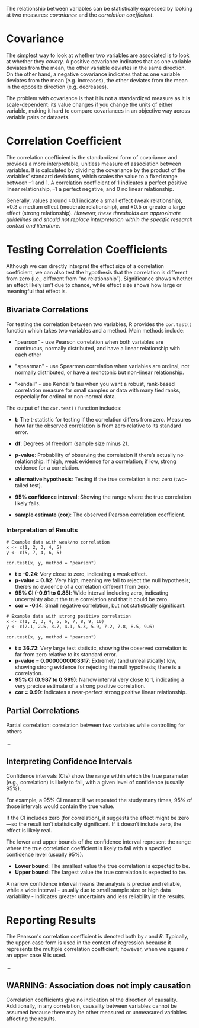 The relationship between variables can be statistically expressed by looking at two measures: *covariance* and the *correlation coefficient*.

# Covariance

The simplest way to look at whether two variables are associated is to look at whether they *covary*. A positive covariance indicates that as one variable deviates from the mean, the other variable deviates in the same direction. On the other hand, a negative covariance indicates that as one variable deviates from the mean (e.g. increases), the other deviates from the mean in the opposite direction (e.g. decreases).

The problem with covariance is that it is not a standardized measure as it is scale-dependent: its value changes if you change the units of either variable, making it hard to compare covariances in an objective way across variable pairs or datasets.

# Correlation Coefficient

The correlation coefficient is the standardized form of covariance and provides a more interpretable, unitless measure of association between variables. It is calculated by dividing the covariance by the product of the variables’ standard deviations, which scales the value to a fixed range between –1 and 1. A correlation coefficient of 1 indicates a perfect positive linear relationship, –1 a perfect negative, and 0 no linear relationship.

Generally, values around ±0.1 indicate a small effect (weak relationship), ±0.3 a medium effect (moderate relationship), and ±0.5 or greater a large effect (strong relationship). *However, these thresholds are approximate guidelines and should not replace interpretation within the specific research context and literature*.

# Testing Correlation Coefficients

Although we can directly interpret the effect size of a correlation coefficient, we can also test the hypothesis that the correlation is different from zero (i.e., different from “no relationship”). Significance shows whether an effect likely isn’t due to chance, while effect size shows how large or meaningful that effect is.

## Bivariate Correlations

For testing the correlation between two variables, R provides the `cor.test()` function which takes two variables and a method. Main methods include:

-   "pearson" - use Pearson correlation when both variables are continuous, normally distributed, and have a linear relationship with each other

-   "spearman" - use Spearman correlation when variables are ordinal, not normally distributed, or have a monotonic but non-linear relationship.

-   "kendall" - use Kendall’s tau when you want a robust, rank-based correlation measure for small samples or data with many tied ranks, especially for ordinal or non-normal data.

The output of the `cor.test()` function includes:

-   **t**: The t-statistic for testing if the correlation differs from zero. Measures how far the observed correlation is from zero relative to its standard error.

-   **df**: Degrees of freedom (sample size minus 2).

-   **p-value**: Probability of observing the correlation if there’s actually no relationship. If high, weak evidence for a correlation; if low, strong evidence for a correlation.

-   **alternative hypothesis**: Testing if the true correlation is not zero (two-tailed test).

-   **95% confidence interval**: Showing the range where the true correlation likely falls.

-   **sample estimate (cor)**: The observed Pearson correlation coefficient.

### Interpretation of Results

```{r}
# Example data with weak/no correlation
x <- c(1, 2, 3, 4, 5)
y <- c(5, 7, 4, 6, 5)

cor.test(x, y, method = "pearson")
```

-   **t = -0.24**: Very close to zero, indicating a weak effect.
-   **p-value = 0.82**: Very high, meaning we fail to reject the null hypothesis; there’s no evidence of a correlation different from zero.
-   **95% CI (-0.91 to 0.85)**: Wide interval including zero, indicating uncertainty about the true correlation and that it could be zero.
-   **cor = -0.14**: Small negative correlation, but not statistically significant.

```{r}
# Example data with strong positive correlation
x <- c(1, 2, 3, 4, 5, 6, 7, 8, 9, 10)
y <- c(2.1, 2.5, 3.7, 4.1, 5.3, 5.9, 7.2, 7.8, 8.5, 9.6)

cor.test(x, y, method = "pearson")  
```

-   **t = 36.72**: Very large test statistic, showing the observed correlation is far from zero relative to its standard error.
-   **p-value = 0.0000000003317**: Extremely (and unrealistically) low, showing strong evidence for rejecting the null hypothesis; there is a correlation.
-   **95% CI (0.987 to 0.999)**: Narrow interval very close to 1, indicating a very precise estimate of a strong positive correlation.
-   **cor = 0.99**: Indicates a near-perfect strong positive linear relationship.

## Partial Correlations

Partial correlation: correlation between two variables while controlling for others

...

## Interpreting Confidence Intervals

Confidence intervals (CIs) show the range within which the true parameter (e.g., correlation) is likely to fall, with a given level of confidence (usually 95%).

For example, a 95% CI means: if we repeated the study many times, 95% of those intervals would contain the true value.

If the CI includes zero (for correlation), it suggests the effect might be zero—so the result isn’t statistically significant. If it doesn’t include zero, the effect is likely real.

The lower and upper bounds of the confidence interval represent the range where the true correlation coefficient is likely to fall with a specified confidence level (usually 95%).

-   **Lower bound:** The smallest value the true correlation is expected to be.
-   **Upper bound:** The largest value the true correlation is expected to be.

A narrow confidence interval means the analysis is precise and reliable, while a wide interval - usually due to small sample size or high data variability - indicates greater uncertainty and less reliability in the results.

# Reporting Results

The Pearson's correlation coefficient is denoted both by *r* and *R*. Typically, the upper-case form is used in the context of regression because it represents the multiple correlation coefficient; however, when we square *r* an upper case *R* is used.

...

## WARNING: Association does not imply causation

Correlation coefficients give no indication of the direction of causality. Additionally, in any correlation, causality between variables cannot be assumed because there may be other measured or unmeasured variables affecting the results.
